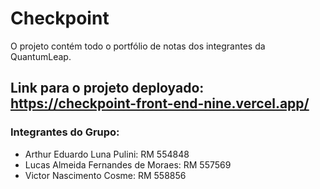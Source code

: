 # Checkpoint

O projeto contém todo o portfólio de notas dos integrantes da QuantumLeap.

## **Link para o projeto deployado:** https://checkpoint-front-end-nine.vercel.app/ 

### Integrantes do Grupo:
- Arthur Eduardo Luna Pulini: RM 554848
- Lucas Almeida Fernandes de Moraes: RM 557569
- Victor Nascimento Cosme: RM 558856